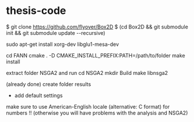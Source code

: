 # thesis-code

$ git clone https://github.com/flyover/Box2D
$ (cd Box2D && git submodule init && git submodule update --recursive)

sudo apt-get install xorg-dev libglu1-mesa-dev

cd FANN
cmake . -D CMAKE_INSTALL_PREFIX:PATH=/path/to/folder
make install

extract folder NSGA2 and run
cd NSGA2
mkdir Build
make libnsga2

(already done)
create folder results
- add default settings

make sure to use American-English locale (alternative: C format) for numbers !! (otherwise you will have problems with the analysis and NSGA2)

